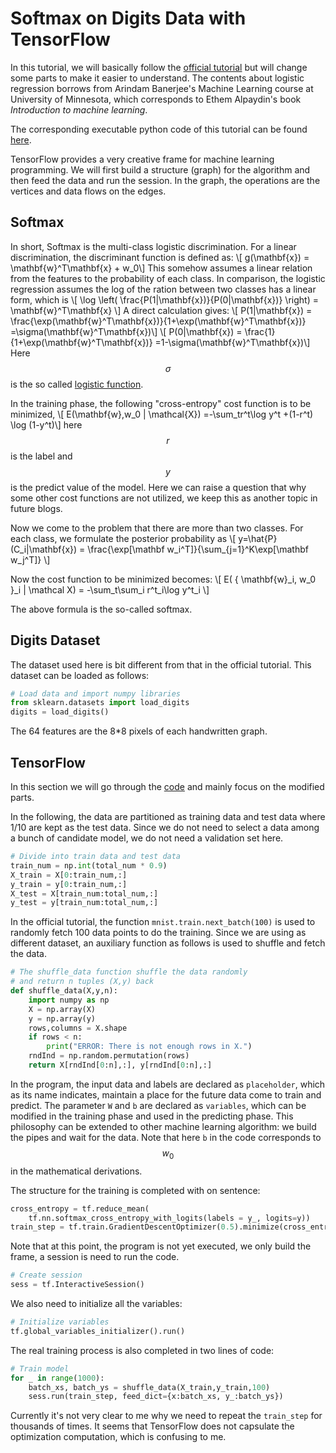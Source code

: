 # Softmax on Digits Data with TensorFlow

In this tutorial, we will basically follow the [official tutorial](https://www.tensorflow.org/get_started/mnist/beginners) but will change some parts to make it easier to understand. The contents about logistic regression borrows from Arindam Banerjee's Machine Learning course at University of Minnesota, which corresponds to Ethem Alpaydin's book *Introduction to machine learning*.

The corresponding executable python code of this tutorial can be found [here](https://github.com/dymodi/Machine-Learning/blob/master/ForBlogSoftmaxDigitsTF.py).

TensorFlow provides a very creative frame for machine learning programming. We will first build a structure (graph) for the algorithm and then feed the data and run the session. In the graph, the operations are the vertices and data flows on the edges.

## Softmax
In short, Softmax is the multi-class logistic discrimination. For a linear discrimination, the discriminant function is defined as: 
\\[ g(\mathbf{x}) = \mathbf{w}^T\mathbf{x} + w_0\\] 
This somehow assumes a linear relation from the features to the probability of each class. In comparison, the logistic regression assumes the log of the ration between two classes has a linear form, which is
\\[ \log \left( \frac{P(1|\mathbf{x})}{P(0|\mathbf{x})} \right) = \mathbf{w}^T\mathbf{x}  \\]
A direct calculation gives:
\\[ P(1|\mathbf{x}) = \frac{\exp(\mathbf{w}^T\mathbf{x})}{1+\exp(\mathbf{w}^T\mathbf{x})} =\sigma(\mathbf{w}^T\mathbf{x})\\]
\\[ P(0|\mathbf{x}) = \frac{1}{1+\exp(\mathbf{w}^T\mathbf{x})} =1-\sigma(\mathbf{w}^T\mathbf{x})\\]
Here $$\sigma$$ is the so called [logistic function](https://en.wikipedia.org/wiki/Logistic_function).

In the training phase, the following "cross-entropy" cost function is to be minimized,
\\[ E(\mathbf{w},w_0 | \mathcal{X}) =-\sum_tr^t\log y^t +(1-r^t) \log (1-y^t)\\]
here $$r$$ is the label and $$y$$ is the predict value of the model. Here we can raise a question that why some other cost functions are not utilized, we keep this as another topic in future blogs.

Now we come to the problem that there are more than two classes. For each class, we formulate the posterior probability as
\\[ y=\hat{P}(C_i|\mathbf{x}) = \frac{\exp[\mathbf w_i^T]}{\sum_{j=1}^K\exp[\mathbf w_j^T]} \\]

Now the cost function to be minimized becomes:
\\[ E( \{ \mathbf{w}_i, w_0 \}_i | \mathcal X) = -\sum_t\sum_i r^t_i\log y^t_i \\]

The above formula is the so-called softmax.

## Digits Dataset
The dataset used here is bit different from that in the official tutorial. This dataset can be loaded as follows:
```python
# Load data and import numpy libraries
from sklearn.datasets import load_digits
digits = load_digits()
```
The 64 features are the 8*8 pixels of each handwritten graph.

## TensorFlow
In this section we will go through the [code](https://github.com/dymodi/Machine-Learning/blob/master/ForBlogSoftmaxDigitsTF.py) and mainly focus on the modified parts. 

In the following, the data are partitioned as training data and test data where 1/10 are kept as the test data. Since we do not need to select a data among a bunch of candidate model, we do not need a validation set here.
```python
# Divide into train data and test data
train_num = np.int(total_num * 0.9)
X_train = X[0:train_num,:]
y_train = y[0:train_num,:]
X_test = X[train_num:total_num,:]
y_test = y[train_num:total_num,:]
```
In the official tutorial,  the function `mnist.train.next_batch(100)` is used to randomly fetch 100 data points to do the training. Since we are using as different dataset, an auxiliary function as follows is used to shuffle and fetch the data.
```python
# The shuffle_data function shuffle the data randomly
# and return n tuples (X,y) back
def shuffle_data(X,y,n):
    import numpy as np
    X = np.array(X)
    y = np.array(y)
    rows,columns = X.shape
    if rows < n:
        print("ERROR: There is not enough rows in X.")
    rndInd = np.random.permutation(rows)
    return X[rndInd[0:n],:], y[rndInd[0:n],:]
```
In the program, the input data and labels are declared as `placeholder`, which as its name indicates, maintain a place for the future data come to train and predict. The parameter `W` and `b` are declared as `variables`, which can be modified in the training phase and used in the predicting phase. This philosophy can be extended to other machine learning algorithm: we build the pipes and wait for the data. Note that here `b` in the code corresponds to $$w_0$$ in the mathematical derivations. 

The structure for the training is completed with on sentence:
```python
cross_entropy = tf.reduce_mean(
    tf.nn.softmax_cross_entropy_with_logits(labels = y_, logits=y))
train_step = tf.train.GradientDescentOptimizer(0.5).minimize(cross_entropy)
```
Note that at this point, the program is not yet executed, we only build the frame, a session is need to run the code.
``` python
# Create session
sess = tf.InteractiveSession()
```
We also need to initialize all the variables:
```python
# Initialize variables
tf.global_variables_initializer().run()
```

The real training process is also completed in two lines of code:
``` python
# Train model
for _ in range(1000):
    batch_xs, batch_ys = shuffle_data(X_train,y_train,100)
    sess.run(train_step, feed_dict={x:batch_xs, y_:batch_ys})
```
Currently it's not very clear to me why we need to repeat the `train_step` for thousands of times. It seems that TensorFlow does not capsulate the optimization computation, which is confusing to me.



